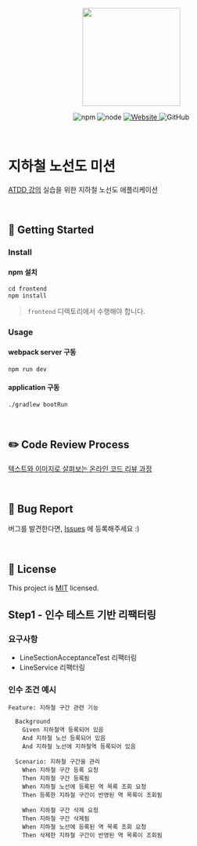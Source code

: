 <p align="center">
    <img width="200px;" src="https://raw.githubusercontent.com/woowacourse/atdd-subway-admin-frontend/master/images/main_logo.png"/>
</p>
<p align="center">
  <img alt="npm" src="https://img.shields.io/badge/npm-%3E%3D%205.5.0-blue">
  <img alt="node" src="https://img.shields.io/badge/node-%3E%3D%209.3.0-blue">
  <a href="https://edu.nextstep.camp/c/R89PYi5H" alt="nextstep atdd">
    <img alt="Website" src="https://img.shields.io/website?url=https%3A%2F%2Fedu.nextstep.camp%2Fc%2FR89PYi5H">
  </a>
  <img alt="GitHub" src="https://img.shields.io/github/license/next-step/atdd-subway-service">
</p>

<br>

# 지하철 노선도 미션
[ATDD 강의](https://edu.nextstep.camp/c/R89PYi5H) 실습을 위한 지하철 노선도 애플리케이션

<br>

## 🚀 Getting Started

### Install
#### npm 설치
```
cd frontend
npm install
```
> `frontend` 디렉토리에서 수행해야 합니다.

### Usage
#### webpack server 구동
```
npm run dev
```
#### application 구동
```
./gradlew bootRun
```
<br>

## ✏️ Code Review Process
[텍스트와 이미지로 살펴보는 온라인 코드 리뷰 과정](https://github.com/next-step/nextstep-docs/tree/master/codereview)

<br>

## 🐞 Bug Report

버그를 발견한다면, [Issues](https://github.com/next-step/atdd-subway-service/issues) 에 등록해주세요 :)

<br>

## 📝 License

This project is [MIT](https://github.com/next-step/atdd-subway-service/blob/master/LICENSE.md) licensed.


## Step1 - 인수 테스트 기반 리팩터링

### 요구사항
- LineSectionAcceptanceTest 리팩터링
- LineService 리팩터링

### 인수 조건 예시
    Feature: 지하철 구간 관련 기능
    
      Background 
        Given 지하철역 등록되어 있음
        And 지하철 노선 등록되어 있음
        And 지하철 노선에 지하철역 등록되어 있음
    
      Scenario: 지하철 구간을 관리
        When 지하철 구간 등록 요청
        Then 지하철 구간 등록됨
        When 지하철 노선에 등록된 역 목록 조회 요청
        Then 등록한 지하철 구간이 반영된 역 목록이 조회됨
        
        When 지하철 구간 삭제 요청
        Then 지하철 구간 삭제됨
        When 지하철 노선에 등록된 역 목록 조회 요청
        Then 삭제한 지하철 구간이 반영된 역 목록이 조회됨
